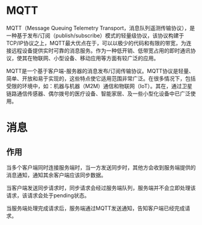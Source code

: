 # MQTT

MQTT（Message Queuing Telemetry Transport，消息队列遥测传输协议），是一种基于发布/订阅（publish/subscribe）模式的轻量级协议，该协议构建于TCP/IP协议之上，MQTT最大优点在于，可以以极少的代码和有限的带宽，为连接远程设备提供实时可靠的消息服务。作为一种低开销、低带宽占用的即时通讯协议，使其在物联网、小型设备、移动应用等方面有较广泛的应用。

MQTT是一个基于客户端-服务器的消息发布/订阅传输协议。MQTT协议是轻量、简单、开放和易于实现的，这些特点使它适用范围非常广泛。在很多情况下，包括受限的环境中，如：机器与机器（M2M）通信和物联网（IoT）。其在，通过卫星链路通信传感器、偶尔拨号的医疗设备、智能家居、及一些小型化设备中已广泛使用。

# 消息

## 作用

当多个客户端同时连接服务端时，当一方发送同步时，其他方会收到服务端提供的消息通知，通知其余客户端应该同步数据。

当客户端发送同步请求时，同步请求会经过服务端队列，服务端并不会立即处理该请求，该请求会处于pending状态。

当服务端处理完成请求后，服务端通过MQTT发送通知，告知客户端已经完成请求。

